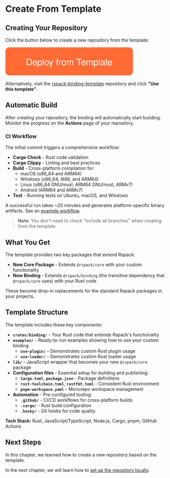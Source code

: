 # Create From Template

## Creating Your Repository

Click the button below to create a new repository from the template:

<a href="https://github.com/new?template_name=rspack-binding-template&template_owner=rspack-contrib">
  <img src="../../images/deploy-from-template.svg" alt="Deploy from Template" />
</a>

Alternatively, visit the [rspack-binding-template](https://github.com/rspack-contrib/rspack-binding-template) repository and click **"Use this template"**.

## Automatic Build

After creating your repository, the binding will automatically start building. Monitor the progress on the **Actions** page of your repository.

### CI Workflow

The initial commit triggers a comprehensive workflow:

- **Cargo Check** - Rust code validation
- **Cargo Clippy** - Linting and best practices
- **Build** - Cross-platform compilation for:
  - macOS (x86_64 and ARM64)
  - Windows (x86_64, i686, and ARM64)
  - Linux (x86_64 GNU/musl, ARM64 GNU/musl, ARMv7)
  - Android (ARM64 and ARMv7)
- **Test** - Running tests on Ubuntu, macOS, and Windows

A successful run takes ~20 minutes and generates platform-specific binary artifacts. See an [example workflow](https://github.com/h-a-n-a/my-rspack-binding/actions/runs/16494161817).

> **Note**: You don't need to check "Include all branches" when creating from the template.

## What You Get

The template provides two key packages that extend Rspack:

- **New Core Package** - Extends `@rspack/core` with your custom functionality
- **New Binding** - Extends `@rspack/binding` (the transitive dependency that `@rspack/core` uses) with your Rust code

These become drop-in replacements for the standard Rspack packages in your projects.

## Template Structure

The template includes these key components:

- **`crates/binding/`** - Your Rust code that extends Rspack's functionality
- **`examples/`** - Ready-to-run examples showing how to use your custom binding
  - **`use-plugin/`** - Demonstrates custom Rust plugin usage
  - **`use-loader/`** - Demonstrates custom Rust loader usage
- **`lib/`** - JavaScript wrapper that becomes your new `@rspack/core` package
- **Configuration files** - Essential setup for building and publishing:
  - **`Cargo.toml`**, **`package.json`** - Package definitions
  - **`rust-toolchain.toml`**, **`rustfmt.toml`** - Consistent Rust environment
  - **`pnpm-workspace.yaml`** - Monorepo workspace management
- **Automation** - Pre-configured tooling:
  - **`.github/`** - CI/CD workflows for cross-platform builds
  - **`.cargo/`** - Rust build configuration
  - **`.husky/`** - Git hooks for code quality

**Tech Stack:** Rust, JavaScript/TypeScript, Node.js, Cargo, pnpm, GitHub Actions

## Next Steps

In this chapter, we learned how to create a new repository based on the template.

In the next chapter, we will learn how to [set up the repository locally](../first-custom-binding/setup.md).
